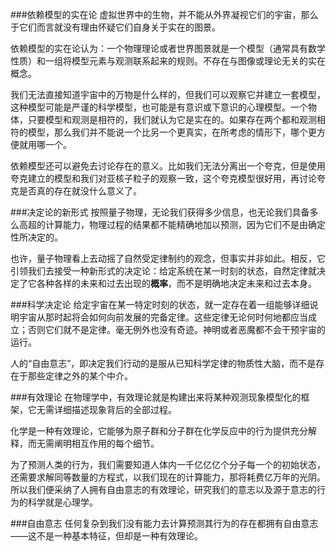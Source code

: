 ###依赖模型的实在论
虚拟世界中的生物，并不能从外界凝视它们的宇宙，那么于它们而言就没有理由怀疑它们自身关于实在的图景。

依赖模型的实在论认为：一个物理理论或者世界图景就是一个模型（通常具有数学性质）和一组将模型元素与观测联系起来的规则。不存在与图像或理论无关的实在概念。

我们无法直接知道宇宙中的万物是什么样的，但我们可以观察它并建立一套模型，这种模型可能是严谨的科学模型，也可能是有意识或下意识的心理模型。一个物体，只要模型和观测是相符的，我们就认为它是实在的。如果存在两个都和观测相符的模型，那么我们并不能说一个比另一个更真实，在所考虑的情形下，哪个更方便就用哪一个。

依赖模型还可以避免去讨论存在的意义。比如我们无法分离出一个夸克，但是使用夸克建立的模型和我们对亚核子粒子的观察一致，这个夸克模型很好用，再讨论夸克是否真的存在就没什么意义了。

###决定论的新形式
按照量子物理，无论我们获得多少信息，也无论我们具备多么高超的计算能力，物理过程的结果都不能精确地加以预测，因为它们不是由确定性所决定的。

也许，量子物理看上去动摇了自然受定律制约的观念，但事实并非如此。相反，它引领我们去接受一种新形式的决定论：给定系统在某一时刻的状态，自然定律就决定了它各种各样的未来和过去出现的**概率**，而不是明确地决定未来和过去本身。

###科学决定论
给定宇宙在某一特定时刻的状态，就一定存在着一组能够详细说明宇宙从那时起将会如何向前发展的完备定律。这些定律无论何时何地都应当成立；否则它们就不是定律。毫无例外也没有奇迹。神明或者恶魔都不会干预宇宙的运行。 

人的“自由意志”，即决定我们行动的是服从已知科学定律的物质性大脑，而不是存在于那些定律之外的某个中介。

###有效理论
在物理学中，有效理论就是构建出来将某种观测现象模型化的框架，它无需详细描述现象背后的全部过程。

化学是一种有效理论，它能够为原子群和分子群在化学反应中的行为提供充分解释，而无需阐明相互作用的每个细节。

为了预测人类的行为，我们需要知道人体内一千亿亿亿个分子每一个的初始状态，还需要求解同等数量的方程式，以我们现在的计算能力，那将耗费亿万年的光阴。所以我们便采纳了人拥有自由意志的有效理论，研究我们的意志以及源于意志的行为的科学就是心理学。

###自由意志
任何复杂到我们没有能力去计算预测其行为的存在都拥有自由意志——这不是一种基本特征，但却是一种有效理论。